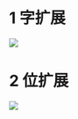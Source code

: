 # 1 字扩展
![](https://obsdian-img-1319433252.cos.ap-shanghai.myqcloud.com/2023-12-14-2.jpg)

# 2 位扩展
![](https://obsdian-img-1319433252.cos.ap-shanghai.myqcloud.com/2023-12-14-3.jpg)